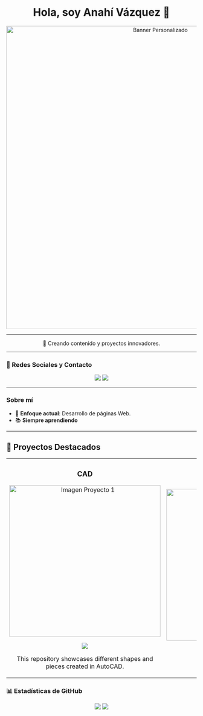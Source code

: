 <h1 align="center">Hola, soy Anahí Vázquez 👋</h1>

<p align="center">
  <img src="https://i.imgur.com/19a4nxB.png" alt="Banner Personalizado" width="800px">
</p>

---

<p align="center">
  🚀 Creando contenido y proyectos innovadores. <br>
</p>

---

### 🔗 Redes Sociales y Contacto
<p align="center">
  <a href="mailto:05centella@gmail.com"><img src="https://img.shields.io/badge/Gmail-D14836?style=for-the-badge&logo=gmail&logoColor=white"></a>
  <a href="https://www.linkedin.com/in/anahi-vp" target="_blank"><img src="https://img.shields.io/badge/LinkedIn-0077B5?style=for-the-badge&logo=linkedin&logoColor=white"></a>
</p>

---

### Sobre mí
- 🎯 **Enfoque actual**: Desarrollo de páginas Web.
- 📚 **Siempre aprendiendo**

---

## 🌟 Proyectos Destacados

<table>
<tr>
<td width="50%">
<h3 align="center">CAD</h3>
<div align="center">
<a href="https://github.com/Centella126/CAD" target="_blank"><img src="https://i.imgur.com/bMFM01F.jpeg" width="400" alt="Imagen Proyecto 1"></a>
<p>
<a href="https://github.com/Centella126/CAD" target="_blank">
<img src="https://img.shields.io/badge/C%C3%93DIGO-ff9?style=for-the-badge&logo=github&logoColor=black">
</a>
</p>
<p>This repository showcases different shapes and pieces created in AutoCAD.</p>
</div>
</td>

<td width="50%">
<h3 align="center">[Proyecto 2]</h3>
<div align="center">
<a href="https://github.com/TUPROYECTO2" target="_blank"><img src="https://i.imgur.com/IMAGEN_PROYECTO2.png" width="400" alt="Imagen Proyecto 2"></a>
<p>
<a href="https://github.com/TUPROYECTO2" target="_blank">
<img src="https://img.shields.io/badge/C%C3%93DIGO-80ffaa?style=for-the-badge&logo=github&logoColor=black">
</a>
</p>
<p>Breve explicación.</p>
</div>
</td>
</tr>
</table>

### 📊 Estadísticas de GitHub
<p align="center">
  <img src="https://github-readme-stats.vercel.app/api?username=Centella126&show_icons=true&theme=radical">
  <img src="https://github-readme-stats.vercel.app/api/top-langs/?username=Centella126&layout=compact&theme=radical">
</p>


